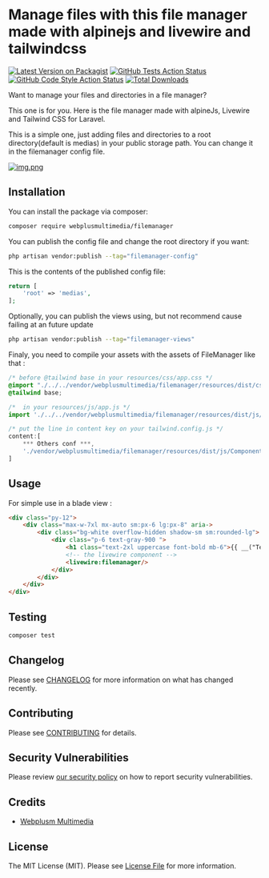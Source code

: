 # Manage files with this file manager made with alpinejs and livewire and tailwindcss

[![Latest Version on Packagist](https://img.shields.io/packagist/v/webplusmultimedia/filemanager.svg?style=flat-square)](https://packagist.org/packages/webplusmultimedia/filemanager)
[![GitHub Tests Action Status](https://img.shields.io/github/actions/workflow/status/webplusmultimedia/filemanager/run-tests.yml?branch=main&label=tests&style=flat-square)](https://github.com/webplusmultimedia/filemanager/actions?query=workflow%3Arun-tests+branch%3Amain)
[![GitHub Code Style Action Status](https://img.shields.io/github/actions/workflow/status/webplusmultimedia/filemanager/fix-php-code-style-issues.yml?branch=main&label=code%20style&style=flat-square)](https://github.com/webplusmultimedia/filemanager/actions?query=workflow%3A"Fix+PHP+code+style+issues"+branch%3Amain)
[![Total Downloads](https://img.shields.io/packagist/dt/webplusmultimedia/filemanager.svg?style=flat-square)](https://packagist.org/packages/webplusmultimedia/filemanager)

Want to manage your files and directories in a file manager?

This one is for you. Here is the file manager made with alpineJs, Livewire and Tailwind CSS for Laravel.

This is a simple one, just adding files and directories to a root directory(default is medias) in your public storage path. You can change it in the filemanager config file.

[![img.png](https://i.postimg.cc/XvQ1M2gt/img.png)](https://postimg.cc/v1xtftkv)

## Installation

You can install the package via composer:

```bash
composer require webplusmultimedia/filemanager
```

You can publish the config file and change the root directory if you want:

```bash
php artisan vendor:publish --tag="filemanager-config"
```

This is the contents of the published config file:

```php
return [
    'root' => 'medias',
];
```

Optionally, you can publish the views using, but not recommend cause failing at an future update

```bash
php artisan vendor:publish --tag="filemanager-views"
```
Finaly, you need to compile your assets with the assets of FileManager like that :
```css
/* before @tailwind base in your resources/css/app.css */
@import "./../../vendor/webplusmultimedia/filemanager/resources/dist/css/filemanager.css";
@tailwind base;
```
```javascript
/*  in your resources/js/app.js */
import './../../vendor/webplusmultimedia/filemanager/resources/dist/js/filemanager'
```
```javascript
/* put the line in content key on your tailwind.config.js */
content:[
    *** Others conf ***,
    './vendor/webplusmultimedia/filemanager/resources/dist/js/Components/**/*.js'
]
```
## Usage
For simple use in a blade view :
```html
<div class="py-12">
    <div class="max-w-7xl mx-auto sm:px-6 lg:px-8" aria->
        <div class="bg-white overflow-hidden shadow-sm sm:rounded-lg">
            <div class="p-6 text-gray-900 ">
                <h1 class="text-2xl uppercase font-bold mb-6">{{ __("Téléversement de fichiers") }}</h1>
                <!-- the livewire component -->
                <livewire:filemanager/>
            </div>
        </div>
    </div>
</div>
```

## Testing

```bash
composer test
```

## Changelog

Please see [CHANGELOG](CHANGELOG.md) for more information on what has changed recently.

## Contributing

Please see [CONTRIBUTING](CONTRIBUTING.md) for details.

## Security Vulnerabilities

Please review [our security policy](../../security/policy) on how to report security vulnerabilities.

## Credits

- [Webplusm Multimedia](https://github.com/webplusmultimedia)

## License

The MIT License (MIT). Please see [License File](LICENSE.md) for more information.
